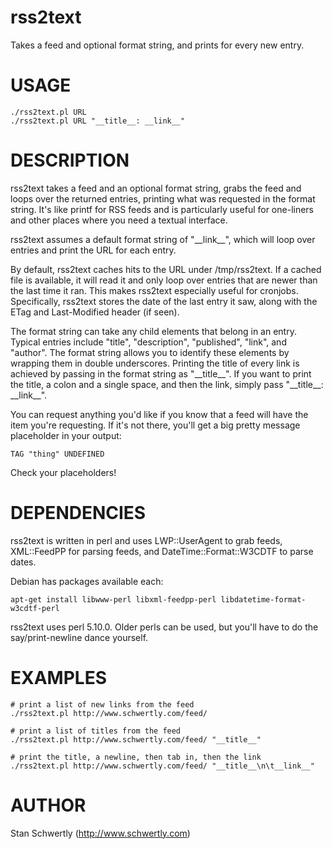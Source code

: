 # rss2text

Takes a feed and optional format string, and prints for every new entry.

# USAGE

	./rss2text.pl URL
	./rss2text.pl URL "__title__: __link__"

# DESCRIPTION

rss2text takes a feed and an optional format string, grabs the feed and loops
over the returned entries, printing what was requested in the format string.
It's like printf for RSS feeds and is particularly useful for one-liners and
other places where you need a textual interface.

rss2text assumes a default format string of "\_\_link\_\_", which will loop over
entries and print the URL for each entry.

By default, rss2text caches hits to the URL under /tmp/rss2text. If a
cached file is available, it will read it and only loop over entries that are
newer than the last time it ran. This makes rss2text especially useful for cronjobs.
Specifically, rss2text stores the date of the last entry it saw, along with the
ETag and Last-Modified header (if seen).

The format string can take any child elements that belong in an entry. Typical
entries include "title", "description", "published", "link", and "author". The
format string allows you to identify these elements by wrapping them in double
underscores. Printing the title of every link is achieved by passing in the
format string as "\_\_title\_\_". If you want to print the title, a colon and a single
space, and then the link, simply pass "\_\_title\_\_: \_\_link\_\_".

You can request anything you'd like if you know that a feed will have the item
you're requesting. If it's not there, you'll get a big pretty message placeholder
in your output:

	TAG "thing" UNDEFINED

Check your placeholders!

# DEPENDENCIES

rss2text is written in perl and uses LWP::UserAgent to grab feeds, XML::FeedPP
for parsing feeds, and DateTime::Format::W3CDTF to parse dates.

Debian has packages available each:

	apt-get install libwww-perl libxml-feedpp-perl libdatetime-format-w3cdtf-perl

rss2text uses perl 5.10.0. Older perls can be used, but you'll have to do the
say/print-newline dance yourself.

# EXAMPLES

	# print a list of new links from the feed
	./rss2text.pl http://www.schwertly.com/feed/

	# print a list of titles from the feed
	./rss2text.pl http://www.schwertly.com/feed/ "__title__"

	# print the title, a newline, then tab in, then the link
	./rss2text.pl http://www.schwertly.com/feed/ "__title__\n\t__link__"

# AUTHOR

Stan Schwertly (http://www.schwertly.com)
